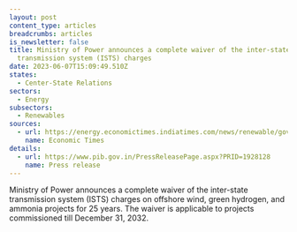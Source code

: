 ```yaml
---
layout: post
content_type: articles
breadcrumbs: articles
is_newsletter: false
title: Ministry of Power announces a complete waiver of the inter-state
  transmission system (ISTS) charges
date: 2023-06-07T15:09:49.510Z
states:
  - Center-State Relations
sectors:
  - Energy
subsectors:
  - Renewables
sources:
  - url: https://energy.economictimes.indiatimes.com/news/renewable/govt-waives-ists-charges-on-offshore-wind-hydrogen-ammonia-projects/100607962
    name: Economic Times
details:
  - url: https://www.pib.gov.in/PressReleasePage.aspx?PRID=1928128
    name: Press release
---
```

Ministry of Power announces a complete waiver of the inter-state transmission system (ISTS) charges on offshore wind, green hydrogen, and ammonia projects for 25 years. The waiver is applicable to projects commissioned till December 31, 2032.
